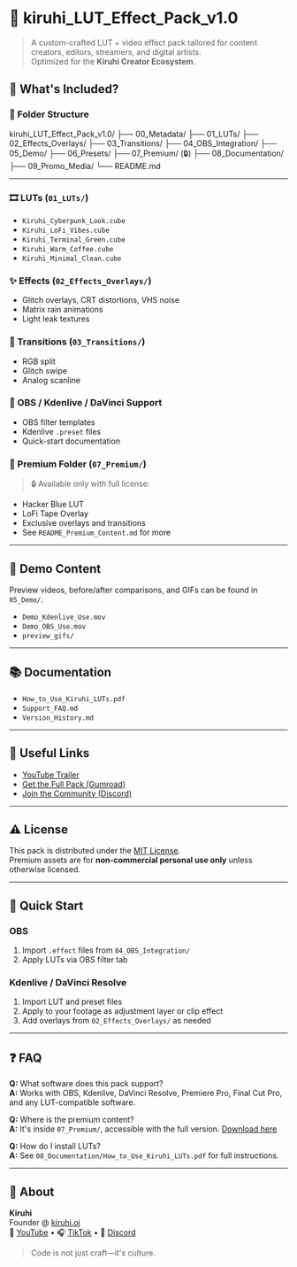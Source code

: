 # 🎨 kiruhi_LUT_Effect_Pack_v1.0

> A custom-crafted LUT + video effect pack tailored for content creators, editors, streamers, and digital artists.  
> Optimized for the **Kiruhi Creator Ecosystem**.

## 🧰 What's Included?

### 📁 Folder Structure

kiruhi_LUT_Effect_Pack_v1.0/
├── 00_Metadata/
├── 01_LUTs/
├── 02_Effects_Overlays/
├── 03_Transitions/
├── 04_OBS_Integration/
├── 05_Demo/
├── 06_Presets/
├── 07_Premium/ (🔒)
├── 08_Documentation/
├── 09_Promo_Media/
└── README.md


---

### 🎞️ LUTs (`01_LUTs/`)
- `Kiruhi_Cyberpunk_Look.cube`
- `Kiruhi_LoFi_Vibes.cube`
- `Kiruhi_Terminal_Green.cube`
- `Kiruhi_Warm_Coffee.cube`
- `Kiruhi_Minimal_Clean.cube`

### ✨ Effects (`02_Effects_Overlays/`)
- Glitch overlays, CRT distortions, VHS noise
- Matrix rain animations
- Light leak textures

### 🔄 Transitions (`03_Transitions/`)
- RGB split
- Glitch swipe
- Analog scanline

### 🎥 OBS / Kdenlive / DaVinci Support
- OBS filter templates
- Kdenlive `.preset` files
- Quick-start documentation

### 🎁 Premium Folder (`07_Premium/`)
> 🔒 Available only with full license:
- Hacker Blue LUT  
- LoFi Tape Overlay  
- Exclusive overlays and transitions  
- See `README_Premium_Content.md` for more

---

## 🧪 Demo Content
Preview videos, before/after comparisons, and GIFs can be found in `05_Demo/`.

- `Demo_Kdenlive_Use.mov`  
- `Demo_OBS_Use.mov`  
- `preview_gifs/`

---

## 📚 Documentation
- `How_to_Use_Kiruhi_LUTs.pdf`  
- `Support_FAQ.md`  
- `Version_History.md`

---

## 🔗 Useful Links
- [YouTube Trailer](https://youtube.com/@kiruhi)  
- [Get the Full Pack (Gumroad)](https://gumroad.com/kiruhi)  
- [Join the Community (Discord)](https://discord.gg/kiruhi)

---

## ⚠️ License

This pack is distributed under the [MIT License](./00_Metadata/LICENSE.md).  
Premium assets are for **non-commercial personal use only** unless otherwise licensed.

---

## 🚀 Quick Start

### OBS
1. Import `.effect` files from `04_OBS_Integration/`
2. Apply LUTs via OBS filter tab

### Kdenlive / DaVinci Resolve
1. Import LUT and preset files
2. Apply to your footage as adjustment layer or clip effect
3. Add overlays from `02_Effects_Overlays/` as needed

---

## ❓ FAQ

**Q:** What software does this pack support?  
**A:** Works with OBS, Kdenlive, DaVinci Resolve, Premiere Pro, Final Cut Pro, and any LUT-compatible software.

**Q:** Where is the premium content?  
**A:** It's inside `07_Premium/`, accessible with the full version. [Download here](https://gumroad.com/kiruhi)

**Q:** How do I install LUTs?  
**A:** See `08_Documentation/How_to_Use_Kiruhi_LUTs.pdf` for full instructions.

---

## 👤 About

**Kiruhi**  
Founder @ [kiruhi.oi](https://kiruhi.oi)  
🎥 [YouTube](https://youtube.com/@kiruhi) • 🎧 [TikTok](https://tiktok.com/@kiruhi) • 💬 [Discord](https://discord.gg/kiruhi)

> Code is not just craft—it's culture.
